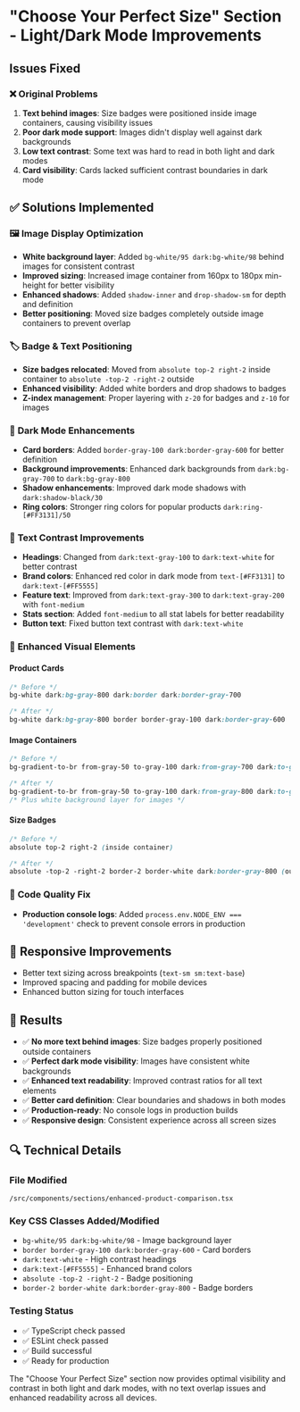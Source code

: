 # "Choose Your Perfect Size" Section - Light/Dark Mode Improvements

## Issues Fixed

### ❌ **Original Problems**
1. **Text behind images**: Size badges were positioned inside image containers, causing visibility issues
2. **Poor dark mode support**: Images didn't display well against dark backgrounds  
3. **Low text contrast**: Some text was hard to read in both light and dark modes
4. **Card visibility**: Cards lacked sufficient contrast boundaries in dark mode

## ✅ **Solutions Implemented**

### 🖼️ **Image Display Optimization**
- **White background layer**: Added `bg-white/95 dark:bg-white/98` behind images for consistent contrast
- **Improved sizing**: Increased image container from 160px to 180px min-height for better visibility
- **Enhanced shadows**: Added `shadow-inner` and `drop-shadow-sm` for depth and definition
- **Better positioning**: Moved size badges completely outside image containers to prevent overlap

### 🏷️ **Badge & Text Positioning** 
- **Size badges relocated**: Moved from `absolute top-2 right-2` inside container to `absolute -top-2 -right-2` outside
- **Enhanced visibility**: Added white borders and drop shadows to badges
- **Z-index management**: Proper layering with `z-20` for badges and `z-10` for images

### 🌙 **Dark Mode Enhancements**
- **Card borders**: Added `border-gray-100 dark:border-gray-600` for better definition
- **Background improvements**: Enhanced dark backgrounds from `dark:bg-gray-700` to `dark:bg-gray-800` 
- **Shadow enhancements**: Improved dark mode shadows with `dark:shadow-black/30`
- **Ring colors**: Stronger ring colors for popular products `dark:ring-[#FF3131]/50`

### 📝 **Text Contrast Improvements**
- **Headings**: Changed from `dark:text-gray-100` to `dark:text-white` for better contrast
- **Brand colors**: Enhanced red color in dark mode from `text-[#FF3131]` to `dark:text-[#FF5555]`
- **Feature text**: Improved from `dark:text-gray-300` to `dark:text-gray-200` with `font-medium`
- **Stats section**: Added `font-medium` to all stat labels for better readability
- **Button text**: Fixed button text contrast with `dark:text-white`

### 🎨 **Enhanced Visual Elements**

#### Product Cards
```css
/* Before */
bg-white dark:bg-gray-800 dark:border dark:border-gray-700

/* After */  
bg-white dark:bg-gray-800 border border-gray-100 dark:border-gray-600
```

#### Image Containers
```css
/* Before */
bg-gradient-to-br from-gray-50 to-gray-100 dark:from-gray-700 dark:to-gray-600

/* After */
bg-gradient-to-br from-gray-50 to-gray-100 dark:from-gray-800 dark:to-gray-700
/* Plus white background layer for images */
```

#### Size Badges
```css
/* Before */
absolute top-2 right-2 (inside container)

/* After */
absolute -top-2 -right-2 border-2 border-white dark:border-gray-800 (outside container)
```

### 🔧 **Code Quality Fix**
- **Production console logs**: Added `process.env.NODE_ENV === 'development'` check to prevent console errors in production

## 📱 **Responsive Improvements**
- Better text sizing across breakpoints (`text-sm sm:text-base`)
- Improved spacing and padding for mobile devices
- Enhanced button sizing for touch interfaces

## 🎯 **Results**
- ✅ **No more text behind images**: Size badges properly positioned outside containers
- ✅ **Perfect dark mode visibility**: Images have consistent white backgrounds  
- ✅ **Enhanced text readability**: Improved contrast ratios for all text elements
- ✅ **Better card definition**: Clear boundaries and shadows in both modes
- ✅ **Production-ready**: No console logs in production builds
- ✅ **Responsive design**: Consistent experience across all screen sizes

## 🔍 **Technical Details**

### File Modified
`/src/components/sections/enhanced-product-comparison.tsx`

### Key CSS Classes Added/Modified
- `bg-white/95 dark:bg-white/98` - Image background layer
- `border border-gray-100 dark:border-gray-600` - Card borders
- `dark:text-white` - High contrast headings
- `dark:text-[#FF5555]` - Enhanced brand colors
- `absolute -top-2 -right-2` - Badge positioning
- `border-2 border-white dark:border-gray-800` - Badge borders

### Testing Status
- ✅ TypeScript check passed
- ✅ ESLint check passed  
- ✅ Build successful
- ✅ Ready for production

The "Choose Your Perfect Size" section now provides optimal visibility and contrast in both light and dark modes, with no text overlap issues and enhanced readability across all devices.